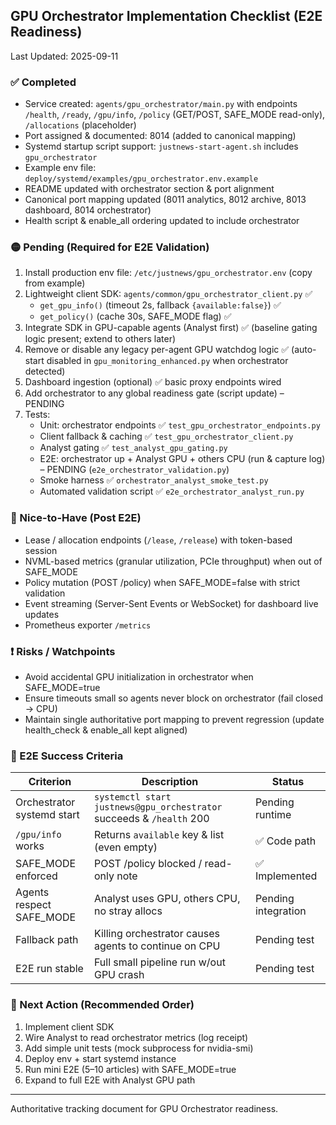 ## GPU Orchestrator Implementation Checklist (E2E Readiness)

Last Updated: 2025-09-11

### ✅ Completed
- Service created: `agents/gpu_orchestrator/main.py` with endpoints `/health`, `/ready`, `/gpu/info`, `/policy` (GET/POST, SAFE_MODE read-only), `/allocations` (placeholder)
- Port assigned & documented: 8014 (added to canonical mapping)
- Systemd startup script support: `justnews-start-agent.sh` includes `gpu_orchestrator`
- Example env file: `deploy/systemd/examples/gpu_orchestrator.env.example`
- README updated with orchestrator section & port alignment
- Canonical port mapping updated (8011 analytics, 8012 archive, 8013 dashboard, 8014 orchestrator)
- Health script & enable_all ordering updated to include orchestrator

### 🟡 Pending (Required for E2E Validation)
1. Install production env file: `/etc/justnews/gpu_orchestrator.env` (copy from example)
2. Lightweight client SDK: `agents/common/gpu_orchestrator_client.py` ✅
   - `get_gpu_info()` (timeout 2s, fallback `{available:false}`) ✅
   - `get_policy()` (cache 30s, SAFE_MODE flag) ✅
3. Integrate SDK in GPU-capable agents (Analyst first) ✅ (baseline gating logic present; extend to others later)
4. Remove or disable any legacy per-agent GPU watchdog logic ✅ (auto-start disabled in `gpu_monitoring_enhanced.py` when orchestrator detected)
5. Dashboard ingestion (optional) ✅ basic proxy endpoints wired
6. Add orchestrator to any global readiness gate (script update) – PENDING
7. Tests:
   - Unit: orchestrator endpoints ✅ `test_gpu_orchestrator_endpoints.py`
   - Client fallback & caching ✅ `test_gpu_orchestrator_client.py`
   - Analyst gating ✅ `test_analyst_gpu_gating.py`
   - E2E: orchestrator up + Analyst GPU + others CPU (run & capture log) – PENDING (`e2e_orchestrator_validation.py`)
   - Smoke harness ✅ `orchestrator_analyst_smoke_test.py`
   - Automated validation script ✅ `e2e_orchestrator_analyst_run.py`

### 🔵 Nice-to-Have (Post E2E)
- Lease / allocation endpoints (`/lease`, `/release`) with token-based session
- NVML-based metrics (granular utilization, PCIe throughput) when out of SAFE_MODE
- Policy mutation (POST /policy) when SAFE_MODE=false with strict validation
- Event streaming (Server-Sent Events or WebSocket) for dashboard live updates
- Prometheus exporter `/metrics`

### ❗ Risks / Watchpoints
- Avoid accidental GPU initialization in orchestrator when SAFE_MODE=true
- Ensure timeouts small so agents never block on orchestrator (fail closed → CPU)
- Maintain single authoritative port mapping to prevent regression (update health_check & enable_all kept aligned)

### 🧪 E2E Success Criteria
| Criterion | Description | Status |
|-----------|-------------|--------|
| Orchestrator systemd start | `systemctl start justnews@gpu_orchestrator` succeeds & `/health` 200 | Pending runtime
| `/gpu/info` works | Returns `available` key & list (even empty) | ✅ Code path
| SAFE_MODE enforced | POST /policy blocked / read-only note | ✅ Implemented
| Agents respect SAFE_MODE | Analyst uses GPU, others CPU, no stray allocs | Pending integration
| Fallback path | Killing orchestrator causes agents to continue on CPU | Pending test
| E2E run stable | Full small pipeline run w/out GPU crash | Pending test

### 📌 Next Action (Recommended Order)
1. Implement client SDK
2. Wire Analyst to read orchestrator metrics (log receipt)
3. Add simple unit tests (mock subprocess for nvidia-smi)
4. Deploy env + start systemd instance
5. Run mini E2E (5–10 articles) with SAFE_MODE=true
6. Expand to full E2E with Analyst GPU path

---
Authoritative tracking document for GPU Orchestrator readiness.